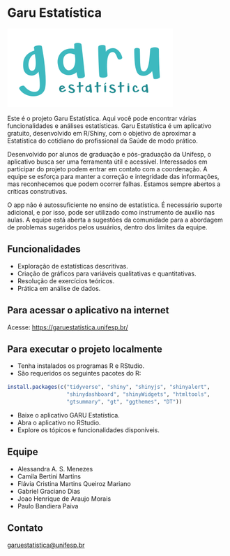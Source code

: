 # Garu Estatística

![](www/images/garu_3.png)

Este é o projeto Garu Estatística. Aqui você pode encontrar várias funcionalidades e análises estatísticas. Garu Estatística é um aplicativo gratuito, desenvolvido em R/Shiny, com o objetivo de aproximar a Estatística do cotidiano do profissional da Saúde de modo prático.

Desenvolvido por alunos de graduação e pós-graduação da Unifesp, o aplicativo busca ser uma ferramenta útil e acessível. Interessados em participar do projeto podem entrar em contato com a coordenação. A equipe se esforça para manter a correção e integridade das informações, mas reconhecemos que podem ocorrer falhas. Estamos sempre abertos a críticas construtivas.

O app não é autossuficiente no ensino de estatística. É necessário suporte adicional, e por isso, pode ser utilizado como instrumento de auxílio nas aulas. A equipe está aberta a sugestões da comunidade para a abordagem de problemas sugeridos pelos usuários, dentro dos limites da equipe.

## Funcionalidades

-   Exploração de estatísticas descritivas.
-   Criação de gráficos para variáveis qualitativas e quantitativas.
-   Resolução de exercícios teóricos.
-   Prática em análise de dados.

## Para acessar o aplicativo na internet

Acesse: <https://garuestatistica.unifesp.br/>

## Para executar o projeto localmente

-   Tenha instalados os programas R e RStudio.
-   São requeridos os seguintes pacotes do R:

``` r
install.packages(c("tidyverse", "shiny", "shinyjs", "shinyalert", 
                   "shinydashboard", "shinyWidgets", "htmltools", 
                   "gtsummary", "gt", "ggthemes", "DT"))
```

-   Baixe o aplicativo GARU Estatística.
-   Abra o aplicativo no RStudio.
-   Explore os tópicos e funcionalidades disponíveis.

## Equipe

-   Alessandra A. S. Menezes
-   Camila Bertini Martins
-   Flávia Cristina Martins Queiroz Mariano
-   Gabriel Graciano Dias
-   Joao Henrique de Araujo Morais
-   Paulo Bandiera Paiva

## Contato

[garuestatistica\@unifesp.br](mailto:garuestatistica@unifesp.br)
